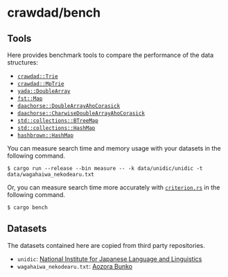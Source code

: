 # crawdad/bench

## Tools

Here provides benchmark tools to compare the performance of the data structures:

- [`crawdad::Trie`](https://docs.rs/crawdad/latest/crawdad/trie/struct.Trie.html)
- [`crawdad::MpTrie`](https://docs.rs/crawdad/latest/crawdad/mptrie/struct.MpTrie.html)
- [`yada::DoubleArray`](https://docs.rs/yada/latest/yada/struct.DoubleArray.html)
- [`fst::Map`](https://docs.rs/fst/latest/fst/struct.Map.html)
- [`daachorse::DoubleArrayAhoCorasick`](https://docs.rs/daachorse/1.0.0-rc.1/daachorse/bytewise/struct.DoubleArrayAhoCorasick.html)
- [`daachorse::CharwiseDoubleArrayAhoCorasick`](https://docs.rs/daachorse/1.0.0-rc.1/daachorse/charwise/struct.CharwiseDoubleArrayAhoCorasick.html)
- [`std::collections::BTreeMap`](https://doc.rust-lang.org/std/collections/struct.BTreeMap.html)
- [`std::collections::HashMap`](https://doc.rust-lang.org/std/collections/struct.HashMap.html)
- [`hashbrown::HashMap`](https://docs.rs/hashbrown/latest/hashbrown/struct.HashMap.html)

You can measure search time and memory usage with your datasets in the following command.

```
$ cargo run --release --bin measure -- -k data/unidic/unidic -t data/wagahaiwa_nekodearu.txt
```

Or, you can measure search time more accurately with [`criterion.rs`](https://github.com/bheisler/criterion.rs) in the following command.

```
$ cargo bench
```

## Datasets

The datasets contained here are copied from third party repositories.

- `unidic`: [National Institute for Japanese Language and Linguistics](https://ccd.ninjal.ac.jp/unidic/)
- `wagahaiwa_nekodearu.txt`: [Aozora Bunko](https://www.aozora.gr.jp/cards/000148/card789.html)

